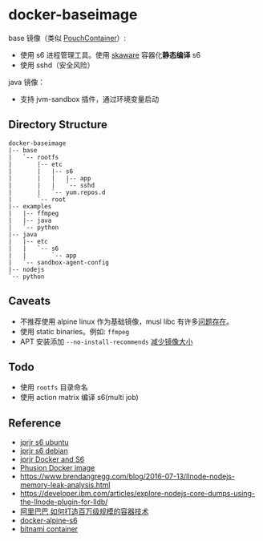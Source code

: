 # docker-baseimage

base 镜像（类似 [PouchContainer](https://github.com/AliyunContainerService/pouch)）:
- 使用 s6 进程管理工具。使用 [skaware][just-containers/skaware] 容器化**静态编译** s6
- 使用 sshd（安全风险）

java 镜像：
- 支持 jvm-sandbox 插件，通过环境变量启动

## Directory Structure

```shell
docker-baseimage
|-- base
|   `-- rootfs
|       |-- etc
|       |   |-- s6
|       |   |   |-- app
|       |   |   `-- sshd
|       |   `-- yum.repos.d
|       `-- root
|-- examples
|   |-- ffmpeg
|   |-- java
|   `-- python
|-- java
|   |-- etc
|   |   `-- s6
|   |       `-- app
|   `-- sandbox-agent-config
|-- nodejs
`-- python
```

## Caveats
- 不推荐使用 alpine linux 作为基础镜像，musl libc 有许多[问题存在][ttys3 容器基础镜像的选择]。
- 使用 static binaries。例如: `ffmpeg`
- APT 安装添加 `--no-install-recommends` [减少镜像大小][apt instanll减少镜像大小]

## Todo
- 使用 `rootfs` 目录命名
- 使用 action matrix 编译 s6(multi job)

## Reference
- [jprjr s6 ubuntu](https://github.com/jprjr/docker-ubuntu-stack/tree/master)
- [jprjr s6 debian](https://github.com/jprjr/docker-debian-stack/blob/base-wheezy/base/Dockerfile)
- [jprjr Docker and S6](https://web.archive.org/web/20160304021857/http://blog.tutum.co/2014/12/02/docker-and-s6-my-new-favorite-process-supervisor/)
- [Phusion Docker image](https://github.com/phusion/baseimage-docker)
- https://www.brendangregg.com/blog/2016-07-13/llnode-nodejs-memory-leak-analysis.html
- https://developer.ibm.com/articles/explore-nodejs-core-dumps-using-the-llnode-plugin-for-lldb/
- [阿里巴巴 如何打造百万级规模的容器技术](https://events19.linuxfoundation.cn/wp-content/uploads/2017/11/How-to-Build-Container-Technology-at-Millions-Scale-in-Alibaba_Hongliang-Sun.pdf)
- [docker-alpine-s6](https://github.com/crazy-max/docker-alpine-s6)
- [bitnami container](https://github.com/bitnami/containers)

[just-containers/skaware]: https://github.com/just-containers/skaware
[ttys3 容器基础镜像的选择]: https://ttys3.dev/blog/do-not-use-alpine-in-production-environment
[apt instanll减少镜像大小]: https://ubuntu.com/blog/we-reduced-our-docker-images-by-60-with-no-install-recommends